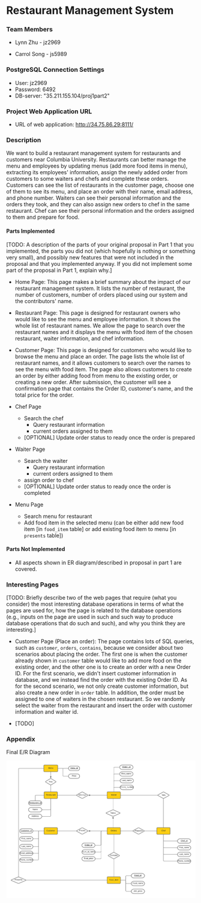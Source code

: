 

# Restaurant Management System

### Team Members

* Lynn Zhu - jz2969

* Carrol Song - js5989

### PostgreSQL Connection Settings

* User: jz2969
* Password: 6492
* DB-server: "35.211.155.104/proj1part2"

### Project Web Application URL

* URL of web application: http://34.75.86.29:8111/

### Description

We want to build a restaurant management system for restaurants and customers near Columbia University. Restaurants can better manage the menu and employees by updating menus (add more food items in menu), extracting its employees' information, assign the newly added order from customers to some waiters and chefs and complete these orders. Customers can see the list of restaurants in the customer page, choose one of them to see its menu, and place an order with their name, email address, and phone number. Waiters can see their personal information and the orders they took, and they can also assign new orders to chef in the same restaurant. Chef can see their personal information and the orders assigned to them and prepare for food.

#### Parts Implemented

[TODO: A description of the parts of your original proposal in Part 1 that you implemented, the parts you did not (which hopefully is nothing or something very small), and possibly new features that were not included in the proposal and that you implemented anyway. If you did not implement some part of the proposal in Part 1, explain why.]

* Home Page: This page makes a brief summary about the impact of our restaurant management system. It lists the number of restaurant, the number of customers, number of orders placed using our system and the contributors' name.
* Restaurant Page: This page is designed for restaurant owners who would like to see the menu and employee information. It shows the whole list of restaurant names. We allow the page to search over the restaurant names and it displays the menu with food item of the chosen restaurant, waiter information, and chef information.

* Customer Page: This page is designed for customers who would like to browse the menu and place an order. The page lists the whole list of restaurant names, and it allows customers to search over the names to see the menu with food item. The page also allows customers to create an order by either adding food from menu to the existing order, or creating a new order. After submission, the customer will see a confirmation page that contains the Order ID, customer's name, and the total price for the order.

* Chef Page
  * Search the chef
    * Query restaurant information
    * current orders assigned to them
  * [OPTIONAL] Update order status to ready once the order is prepared

* Waiter Page
  * Search the waiter
    * Query restaurant information
    * current orders assigned to them
  * assign order to chef
  * [OPTIONAL] Update order status to ready once the order is completed
  
* Menu Page
  * Search menu for restaurant
  * Add food item in the selected menu (can be either add new food item [in `food_item` table] or add existing food item to menu [in `presents` table])

#### Parts Not Implemented

* All aspects shown in ER diagram/described in proposal in part 1 are covered.

### Interesting Pages

[TODO: Briefly describe two of the web pages that require (what you consider) the most interesting database operations in terms of what the pages are used for, how the page is related to the database operations (e.g., inputs on the page are used in such and such way to produce database operations that do such and such), and why you think they are interesting.]

* Customer Page (Place an order): The page contains lots of SQL queries, such as `customer`, `orders`, `contains`, because we consider about two scenarios about placing the order. The first one is when the customer already shown in `customer` table would like to add more food on the existing order, and the other one is to create an order with a new Order ID. For the first scenario, we didn't insert customer information in database, and we instead find the order with the existing Order ID. As for the second scenario, we not only create customer information, but also create a new order in `order` table. In addition, the order must be assigned to one of waiters in the chosen restaurant. So we randomly select the waiter from the restaurant and insert the order with customer information and waiter id.

* [TODO]

### Appendix

Final E/R Diagram

![E_R Diagram](https://github.com/Jialin1210/restaurant-management-system/blob/master/E_R%20Diagram.png)

